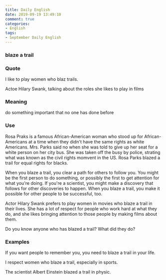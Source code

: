 ```yaml
---
title: Daily English
date: 2019-09-19 13:49:10
comment: true
categories:
- English
tags:
- September Daily English
---
```


### blaze a trail

### Quote
I like to play women who blaz trails.

Actoe Hilary Swank, talking about the roles she likes to play in films

### Meaning
do something important that no one has done before

### Use
Rosa Praks is a famous African-American woman who stood up for African-Americans at a time when they didn't have the same rights as white Americans. Mrs. Parks said no when she was told to give up her seat for a white person on her city bus. She was taken off the busy by police, strating what was known as the civil rights momvent in the US. Rosa Parks blazed a trail for equal rights for blacks.

When you blaze a trail, you clear a path for others to follow you. You might be the first person to do something, or possibly the first to get attention for what you're doing. If you're a scientist, you might make a discovery that follows for other discoveries to happen. When you blaze a trail, you make it possible for other people to be successful, too.

Actor Hilary Swank prefers to play women in movies who blaze a trail in their lives. She has a lot of respect for people who work hard at what they do, and she likes bringing attention to those people by making films about them.

Do you know anyone who has blazed a trail? What did they do?

### Examples
If you want people to remember you, you need to blaze a trail in your life.

I respect women who blaze a trail, especially in sports.

The scientist Albert Einstein blazed a trail in physic.